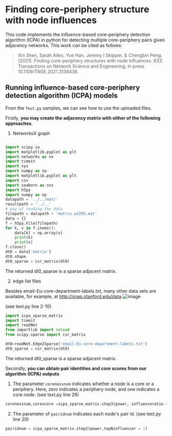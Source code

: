 # Finding core-periphery structure with node influences

This code implements the influence-based core-periphery detection algorithm (ICPA) in python for detecting multiple core-periphery pairs given adjacency networks. This work can be cited as follows:

>Xin Shen, Sarah Aliko, Yue Han, Jeremy I Skipper, & Chengbin Peng. (2021). Finding core-periphery structures with node influences. IEEE Transactions on Network Science and Engineering, In press 10.1109/TNSE.2021.3138436.

## Running influence-based core-periphery detection algorithm (ICPA) models
From the `Test.py` samples, we can see how to use the uploaded files.

Firstly, **you may create the adjacency matrix with either of the following approaches**.
1. NetworksX graph
```python

import scipy.io
import matplotlib.pyplot as plt
import networkx as nx
import timeit
import sys
import numpy as np
import matplotlib.pyplot as plt
import csv
import seaborn as sns
import h5py
import numpy as np
datapath = '../../mat/'
resultpath = '../..'
# way of reading the data
filepath = datapath + 'matrix_w2295.mat'
data = {}
f = h5py.File(filepath)
for k, v in f.items():
    data[k] = np.array(v)
    print(k)
    print(v)
f.close()    
dt0 = data['matrix']
dt0.shape
dt0_sparse = csr_matrix(dt0)
```
The returned dt0_sparse is a sparse adjacent matrix.

2. edge list files

Besides email-Eu-core-department-labels.txt, many other data sets are available, for example, at http://snap.stanford.edu/data
![image](https://user-images.githubusercontent.com/50257913/151164065-0b326824-2dbd-4e58-993f-8c2cfd79bc4b.png)

(see text.py line 2-10)
```python
import icpa_sparse_matrix
import timeit
import readNet
from importlib import reload
from scipy.sparse import csr_matrix

dt0=readNet.Edge2Sparse('email-Eu-core-department-labels.txt')
dt0_sparse = csr_matrix(dt0)
```
The returned dt0_sparse is a sparse adjacent matrix.

Secondly, **you can obtain pair identities and core scores from our algorithm (ICPA) outputs**
1. The parameter `corenessnum` indicates whether a node is a core or a periphery. Here, zero indicates a periphery node, and one indicates a core node.
(see text.py line 26)
``` python
corenessnum,corescore =icpa_sparse_matrix.step3(power, influenceratio = influenceratio)
```
2. The parameter of `pairidnum` indicates each node's pair id.
(see text.py line 20)
``` python
pairidnum = icpa_sparse_matrix.step2(power,topNinfluencer = 1)
```

